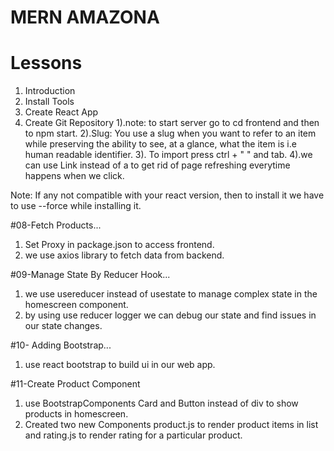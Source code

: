 # MERN AMAZONA

# Lessons

1. Introduction
2. Install Tools
3. Create React App
4. Create Git Repository
   1).note: to start server go to cd frontend and then to npm start.
   2).Slug: You use a slug when you want to refer to an item while preserving the ability to see, at a glance, what the item is i.e human readable identifier.
   3). To import press ctrl + " " and tab.
   4).we can use Link instead of a to get rid of page refreshing everytime happens when we click.

Note: If any not compatible with your react version, then to install it we have to use --force
while installing it.

#08-Fetch Products...

1. Set Proxy in package.json to access frontend.
2. we use axios library to fetch data from backend.

#09-Manage State By Reducer Hook...

1. we use usereducer instead of usestate to manage complex state in the homescreen component.
2. by using use reducer logger we can debug our state and find issues in our state changes.

#10- Adding Bootstrap...

1. use react bootstrap to build ui in our web app.

#11-Create Product Component

1. use BootstrapComponents Card and Button instead of div to show products in homescreen.
2. Created two new Components product.js to render product items in list and rating.js
   to render rating for a particular product.
